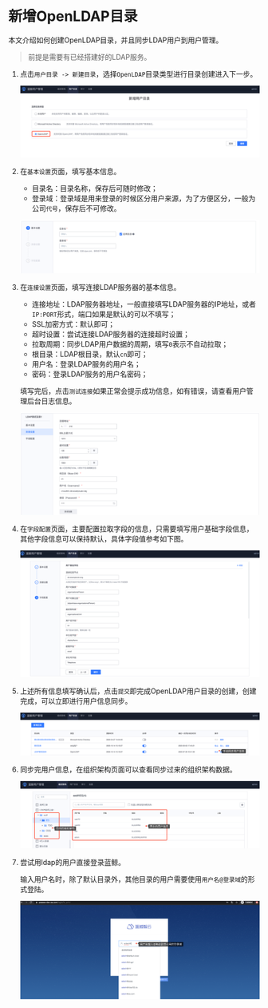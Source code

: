 # 新增OpenLDAP目录

本文介绍如何创建OpenLDAP目录，并且同步LDAP用户到用户管理。

> 前提是需要有已经搭建好的LDAP服务。

1. 点击`用户目录 -> 新建目录`，选择`OpenLDAP`目录类型进行目录创建进入下一步。

   ![image-20201015072854869](AddLdapDirectory/image-20201015072854869.png)

2. 在`基本设置`页面，填写基本信息。

   - 目录名：目录名称，保存后可随时修改；
   - 登录域：登录域是用来登录的时候区分用户来源，为了方便区分，一般为公司`代号`，保存后不可修改。

   ![image-20201015073229219](AddLdapDirectory/image-20201015073229219.png)

3. 在`连接设置`页面，填写连接LDAP服务器的基本信息。

   - 连接地址：LDAP服务器地址，一般直接填写LDAP服务器的IP地址，或者`IP:PORT`形式，端口如果是默认的可以不填写；
   - SSL加密方式：默认即可；
   - 超时设置：尝试连接LDAP服务器的连接超时设置；
   - 拉取周期：同步LDAP用户数据的周期，填写`0`表示不自动拉取；
   - 根目录：LDAP根目录，默认`cn`即可；
   - 用户名：登录LDAP服务的用户名；
   - 密码：登录LDAP服务的用户名密码；

   填写完后，点击`测试连接`如果正常会提示成功信息，如有错误，请查看用户管理后台日志信息。

   ![image-20201015073608267](AddLdapDirectory/image-20201015073608267.png)

   

4. 在`字段配置`页面，主要配置拉取字段的信息，只需要填写用户基础字段信息，其他字段信息可以保持默认，具体字段值参考如下图。

   ![image-20201015074637709](AddLdapDirectory/image-20201015074637709.png)

5. 上述所有信息填写确认后，点击`提交`即完成OpenLDAP用户目录的创建，创建完成，可以立即进行用户信息同步。

   ![image-20201015074933666](AddLdapDirectory/image-20201015074933666.png)

6. 同步完用户信息，在组织架构页面可以查看同步过来的组织架构数据。

   ![image-20201015075106518](AddLdapDirectory/image-20201015075106518.png)

7. 尝试用ldap的用户直接登录蓝鲸。

   输入用户名时，除了默认目录外，其他目录的用户需要使用`用户名@登录域`的形式登陆。

   ![image-20201015075455440](AddLdapDirectory/image-20201015075455440.png)